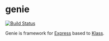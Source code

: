 genie
=====

[![Build Status](https://travis-ci.org/teyosh/genie.png?branch=master)](https://travis-ci.org/teyosh/genie)

Genie is framework for [Express](http://expressjs.com/) based to [Klass](https://github.com/ded/klass).





